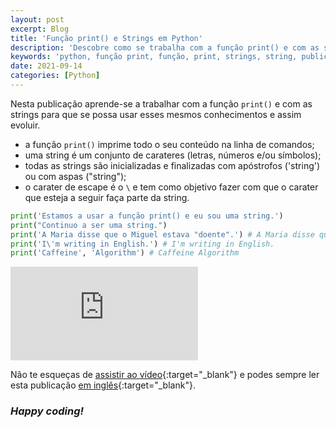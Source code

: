 ```yaml
---
layout: post
excerpt: Blog
title: 'Função print() e Strings em Python'
description: 'Descobre como se trabalha com a função print() e com as strings na linguagem de programação Python. Obtém respostas às tuas dúvidas com a teoria e os exemplos apresentados.'
keywords: 'python, função print, função, print, strings, string, publicação'
date: 2021-09-14
categories: [Python]
---
```


Nesta publicação aprende-se a trabalhar com a função `print()` e com as strings para que se possa usar esses mesmos conhecimentos e assim evoluir.

- a função `print()` imprime todo o seu conteúdo na linha de comandos;
- uma string é um conjunto de carateres (letras, números e/ou símbolos);
- todas as strings são inicializadas e finalizadas com apóstrofos ('string') ou com aspas ("string");
- o carater de escape é o `\` e tem como objetivo fazer com que o carater que esteja a seguir faça parte da string.

```python
print('Estamos a usar a função print() e eu sou uma string.')
print("Continuo a ser uma string.")
print('A Maria disse que o Miguel estava "doente".') # A Maria disse que o Miguel estava "doente".
print('I\'m writing in English.') # I'm writing in English.
print('Caffeine', 'Algorithm') # Caffeine Algorithm
```

<div class="video-container">
  <iframe src="https://www.youtube.com/embed/8lP9h4gaKYA" frameborder="0" allowfullscreen></iframe>
</div>

Não te esqueças de [assistir ao vídeo](https://youtu.be/8lP9h4gaKYA){:target="\_blank"} e podes sempre ler esta publicação [em inglês](https://nelsonsilvadev.com/blog/print-function-and-strings-in-python/){:target="\_blank"}.

### _Happy coding!_
